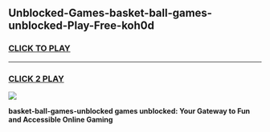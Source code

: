 
## Unblocked-Games-basket-ball-games-unblocked-Play-Free-koh0d
<h3>
<a href="https://premium76.site?title=basket-ball-games-unblocked&ref=10A">CLICK TO PLAY</a></h3>
<hr>

<h3>
<a href="https://premium76.site?title=basket-ball-games-unblocked&ref=10A">CLICK 2 PLAY</a>
  
</h3>

<a href="https://premium76.site?title=basket-ball-games-unblocked&ref=10A"><img src="https://clearcache.store/games.png"></a>


**basket-ball-games-unblocked games unblocked: Your Gateway to Fun and Accessible Online Gaming**
